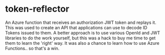 # token-reflector
An Azure function that receives an authorization JWT token and replays it.
This was used to create an API that applications can use to decode ID Tokens issued to them. A better approach
is to use various OpenId and JWT libraries to do the work yourself, but this was a hack to buy me time to get
them to learn the 'right' way.
It was also a chance to learn how to use Azure Functions.. so that's a win.
